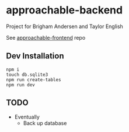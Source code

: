 # approachable-backend

Project for Brigham Andersen and Taylor English

See [approachable-frontend](https://github.com/janksmap/approachable-frontend) repo

## Dev Installation

```
npm i
touch db.sqlite3
npm run create-tables
npm run dev
```

## TODO

- Eventually
  - Back up database
